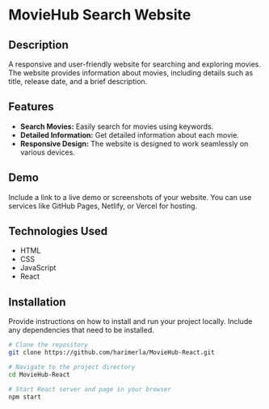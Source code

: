 # MovieHub Search Website


## Description

A responsive and user-friendly website for searching and exploring movies. The website provides information about movies, including details such as title, release date, and a brief description.

## Features

- **Search Movies:** Easily search for movies using keywords.
- **Detailed Information:** Get detailed information about each movie.
- **Responsive Design:** The website is designed to work seamlessly on various devices.

## Demo

Include a link to a live demo or screenshots of your website. You can use services like GitHub Pages, Netlify, or Vercel for hosting.

## Technologies Used

- HTML
- CSS
- JavaScript
- React

## Installation

Provide instructions on how to install and run your project locally. Include any dependencies that need to be installed.

```bash
# Clone the repository
git clone https://github.com/harimerla/MovieHub-React.git

# Navigate to the project directory
cd MovieHub-React

# Start React server and page in your browser
npm start
